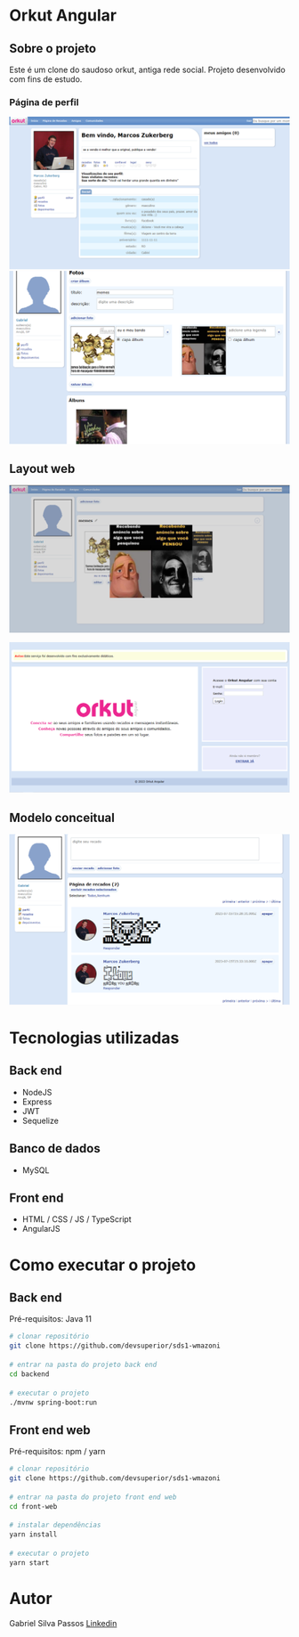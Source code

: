 #  Orkut Angular
## Sobre o projeto
  Este é um clone do saudoso orkut, antiga rede social. Projeto desenvolvido com fins de estudo.

### Página de perfil
![pagina perfil](https://github.com/GabriellPassos/assets/blob/main/orkutangular/markzuk.PNG) 
![pagina album](https://github.com/GabriellPassos/assets/blob/main/orkutangular/album.PNG)

## Layout web
![pagina de fotos](https://github.com/GabriellPassos/assets/blob/main/orkutangular/foto.PNG)

![pagina de autenticacao](https://github.com/GabriellPassos/assets/blob/main/orkutangular/autenticacao.PNG)

## Modelo conceitual
![pagina de recados](https://github.com/GabriellPassos/assets/blob/main/orkutangular/recados.PNG)

# Tecnologias utilizadas
## Back end
- NodeJS
- Express
- JWT
- Sequelize
## Banco de dados
- MySQL
## Front end
- HTML / CSS / JS / TypeScript
- AngularJS


# Como executar o projeto

## Back end
Pré-requisitos: Java 11

```bash
# clonar repositório
git clone https://github.com/devsuperior/sds1-wmazoni

# entrar na pasta do projeto back end
cd backend

# executar o projeto
./mvnw spring-boot:run
```

## Front end web
Pré-requisitos: npm / yarn

```bash
# clonar repositório
git clone https://github.com/devsuperior/sds1-wmazoni

# entrar na pasta do projeto front end web
cd front-web

# instalar dependências
yarn install

# executar o projeto
yarn start
```

# Autor

Gabriel Silva Passos
[Linkedin](https://www.linkedin.com/in/gabrielsilvapassos/)

